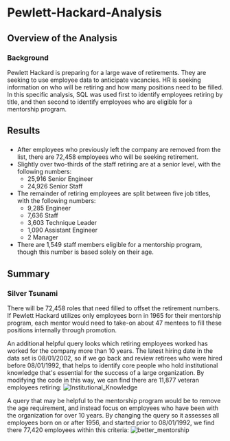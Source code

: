 # Pewlett-Hackard-Analysis

## Overview of the Analysis

### Background
Pewlett Hackard is preparing for a large wave of retirements. They are seeking to use employee data to anticipate vacancies. HR is seeking information on who will be retiring and how many positions need to be filled. In this specific analysis, SQL was used first to identify employees retiring by title, and then second to identify employees who are eligible for a mentorship program.

## Results

###
* After employees who previously left the company are removed from the list, there are 72,458 employees who will be seeking retirement.
* Slightly over two-thirds of the staff retiring are at a senior level, with the following numbers:
  * 25,916 Senior Engineer 
  * 24,926 Senior Staff
* The remainder of retiring employees are split between five job titles, with the following numbers:
  * 9,285 Engineer
  * 7,636 Staff
  * 3,603 Technique Leader
  * 1,090 Assistant Engineer
  * 2 Manager
* There are 1,549 staff members eligible for a mentorship program, though this number is based solely on their age.

## Summary

### Silver Tsunami
There will be 72,458 roles that need filled to offset the retirement numbers. If Pewlett Hackard utilizes only employees born in 1965 for their mentorship program, each mentor would need to take-on about 47 mentees to fill these positions internally through promotion.

An additional helpful query looks which retiring employees worked has worked for the company more than 10 years. The latest hiring date in the data set is 08/01/2002, so if we go back and review retirees who were hired before 08/01/1992, that helps to identify core people who hold institutional knowledge that's essential for the success of a large organization. By modifying the code in this way, we can find there are 11,877 veteran employees retiring:
![Institutional_Knowledge](https://user-images.githubusercontent.com/24308495/141226050-b5dc91a4-420f-4cd2-a4e5-94b1fdb499db.PNG)

A query that may be helpful to the mentorship program would be to remove the age requirement, and instead focus on employees who have been with the organization for over 10 years. By changing the query so it assesses all employees born on or after 1956, and started prior to 08/01/1992, we find there 77,420 employees within this criteria:
![better_mentorship](https://user-images.githubusercontent.com/24308495/141227549-e44f683b-b72f-4422-87d9-5554849a62af.PNG)
